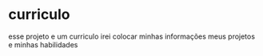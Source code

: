 # curriculo
esse projeto e um curriculo 
irei colocar minhas
informações 
meus projetos e minhas 
habilidades